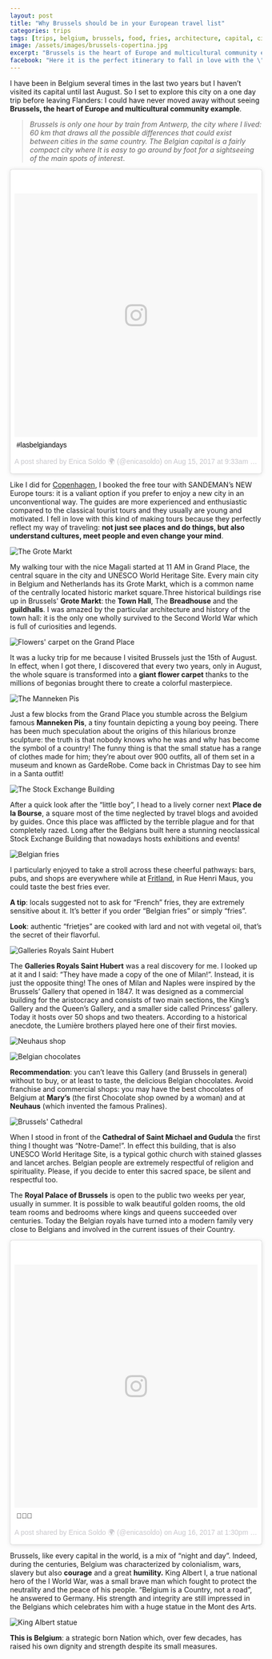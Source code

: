 ```yaml
---
layout: post
title: "Why Brussels should be in your European travel list"
categories: trips
tags: [trips, belgium, brussels, food, fries, architecture, capital, city, travels, onefdaytrip]
image: /assets/images/brussels-copertina.jpg
excerpt: "Brussels is the heart of Europe and multicultural community example. By strolling around its you'll learn how the Belgian capital is much more than chocolates and beers."
facebook: "Here it is the perfect itinerary to fall in love with the \"European capital\""
---
```


I have been in Belgium several times in the last two years but I haven’t visited its capital until last August. So I set to explore this city on a one day trip before leaving Flanders: I could have never moved away without seeing **Brussels, the heart of Europe and multicultural community example**.

>_Brussels is only one hour by train from Antwerp, the city where I lived: 60 km that draws all the possible differences that could exist between cities in the same country. The Belgian capital is a fairly compact city where It is easy to go around by foot for a sightseeing of the main spots of interest_.

<blockquote class="instagram-media" data-instgrm-captioned data-instgrm-version="7" style=" background:#FFF; border:0; border-radius:3px; box-shadow:0 0 1px 0 rgba(0,0,0,0.5),0 1px 10px 0 rgba(0,0,0,0.15); margin: 1px; max-width:658px; padding:0; width:99.375%; width:-webkit-calc(100% - 2px); width:calc(100% - 2px);"><div style="padding:8px;"> <div style=" background:#F8F8F8; line-height:0; margin-top:40px; padding:50.0% 0; text-align:center; width:100%;"> <div style=" background:url(data:image/png;base64,iVBORw0KGgoAAAANSUhEUgAAACwAAAAsCAMAAAApWqozAAAABGdBTUEAALGPC/xhBQAAAAFzUkdCAK7OHOkAAAAMUExURczMzPf399fX1+bm5mzY9AMAAADiSURBVDjLvZXbEsMgCES5/P8/t9FuRVCRmU73JWlzosgSIIZURCjo/ad+EQJJB4Hv8BFt+IDpQoCx1wjOSBFhh2XssxEIYn3ulI/6MNReE07UIWJEv8UEOWDS88LY97kqyTliJKKtuYBbruAyVh5wOHiXmpi5we58Ek028czwyuQdLKPG1Bkb4NnM+VeAnfHqn1k4+GPT6uGQcvu2h2OVuIf/gWUFyy8OWEpdyZSa3aVCqpVoVvzZZ2VTnn2wU8qzVjDDetO90GSy9mVLqtgYSy231MxrY6I2gGqjrTY0L8fxCxfCBbhWrsYYAAAAAElFTkSuQmCC); display:block; height:44px; margin:0 auto -44px; position:relative; top:-22px; width:44px;"></div></div> <p style=" margin:8px 0 0 0; padding:0 4px;"> <a href="https://www.instagram.com/p/BX0kDQMDPBw/" style=" color:#000; font-family:Arial,sans-serif; font-size:14px; font-style:normal; font-weight:normal; line-height:17px; text-decoration:none; word-wrap:break-word;" target="_blank">#lasbelgiandays</a></p> <p style=" color:#c9c8cd; font-family:Arial,sans-serif; font-size:14px; line-height:17px; margin-bottom:0; margin-top:8px; overflow:hidden; padding:8px 0 7px; text-align:center; text-overflow:ellipsis; white-space:nowrap;">A post shared by Enica Soldo 🌍 (@enicasoldo) on <time style=" font-family:Arial,sans-serif; font-size:14px; line-height:17px;" datetime="2017-08-15T16:33:50+00:00">Aug 15, 2017 at 9:33am PDT</time></p></div></blockquote> <script async defer src="//platform.instagram.com/en_US/embeds.js"></script>

Like I did for [Copenhagen](http://allthesmalltrips.life/trips/2017/07/19/3-perfect-days-Copenhagen.html), I booked the free tour with SANDEMAN’s NEW Europe tours: it is a valiant option if you prefer to enjoy a new city in an unconventional way.  The guides are more experienced and enthusiastic compared to the classical tourist tours and they usually are young and motivated. I fell in love with this kind of making tours because they perfectly reflect my way of traveling: **not just see places and do things, but also understand cultures, meet people and even change your mind**.

![The Grote Markt](/assets/images/the-grote-markt.jpg)

My walking tour with the nice Magali started at 11 AM in Grand Place,  the central square in the city and UNESCO World Heritage Site. Every main city in Belgium and Netherlands has its Grote Markt, which is a common name of the centrally located historic market square.Three historical buildings rise up in Brussels' **Grote Markt**: the **Town Hall**, The **Breadhouse** and the **guildhalls**. I was amazed by the particular architecture and history of the town hall: it is the only one wholly survived to the Second World War which is full of curiosities and legends.

![Flowers' carpet on the Grand Place](/assets/images/brussels-flowers.jpg)

It was a lucky trip for me because I visited Brussels just the 15th of August. In effect, when I got there, I discovered that every two years, only in August, the whole square is transformed into a **giant flower carpet** thanks to the millions of begonias brought there to create a colorful masterpiece.

![The Manneken Pis](/assets/images/manneken-pis.jpg)

Just a few blocks from the Grand Place you stumble across the Belgium famous **Manneken Pis**,   a tiny fountain depicting a young boy peeing. There has been much speculation about the origins of this hilarious bronze sculpture: the truth is that nobody knows who he was and why has become the symbol of a country! The funny thing is that the small statue has a range of clothes made for him; they’re about over 900 outfits, all of them set in a museum and known as GardeRobe. Come back in Christmas Day to see him in a Santa outfit!

![The Stock Exchange Building](/assets/images/place-de-la-bourse.jpg)

After a quick look after the “little boy”, I head to a lively corner next **Place de la Bourse**, a square most of the time neglected by travel blogs and avoided by guides. Once this place was afflicted by the terrible plague and for that completely razed. Long after the Belgians built here a stunning neoclassical Stock Exchange Building that nowadays hosts exhibitions and events!

![Belgian fries](/assets/images/belgian-fries.jpg)

I particularly enjoyed to take a stroll across these cheerful pathways: bars, pubs, and shops are everywhere while at [Fritland](http://www.fritlandbrussels.be/acceuil), in Rue Henri Maus, you could taste the best fries ever.

**A tip**: locals suggested not to ask for “French” fries, they are extremely sensitive about it. It’s better if you order “Belgian fries” or simply “fries”.

**Look**: authentic “frietjes” are cooked with lard and not with vegetal oil, that’s the secret of their flavorful.

![Galleries Royals Saint Hubert](/assets/images/galeries-royale-saint-hubert.jpg)


The **Galleries Royals Saint Hubert** was a real discovery for me. I looked up at it and I said: “They have made a copy of the one of Milan!”. Instead, it is just the opposite thing! The ones of Milan and Naples were inspired by the Brussels’ Gallery that opened in 1847.  It was designed as a commercial building for the aristocracy and consists of two main sections, the King’s Gallery and the Queen’s Gallery, and a smaller side called Princess’ gallery.
Today it hosts over 50 shops and two theaters. According to a historical anecdote, the Lumière brothers played here one of their first movies.

![Neuhaus shop](/assets/images/belgian-chocolates.jpg)

![Belgian chocolates](/assets/images/belgian-pralines)



**Recommendation**: you can’t leave this Gallery (and Brussels in general) without to buy, or at least to taste, the delicious Belgian chocolates. Avoid franchise and commercial shops: you may have the best chocolates of Belgium at **Mary’s** (the first Chocolate shop owned by a woman) and at **Neuhaus** (which invented the famous Pralines).

![Brussels' Cathedral](/assets/images/brussels-cathedral.jpg)

When I stood in front of the **Cathedral of Saint Michael and Gudula** the first thing I thought was “Notre-Dame!”. In effect this building, that is also UNESCO World Heritage Site, is a typical gothic church with stained glasses and lancet arches. Belgian people are extremely respectful of religion and spirituality. Please, if you decide to enter this sacred space, be silent and respectful too.

The **Royal Palace of Brussels** is open to the public two weeks per year, usually in summer. It is possible to walk beautiful golden rooms, the old team rooms and  bedrooms where kings and queens succeeded over centuries. Today the Belgian royals have turned into a modern family very close to Belgians and involved in the current issues of their Country.
<blockquote class="instagram-media" data-instgrm-captioned data-instgrm-version="7" style=" background:#FFF; border:0; border-radius:3px; box-shadow:0 0 1px 0 rgba(0,0,0,0.5),0 1px 10px 0 rgba(0,0,0,0.15); margin: 1px; max-width:658px; padding:0; width:99.375%; width:-webkit-calc(100% - 2px); width:calc(100% - 2px);"><div style="padding:8px;"> <div style=" background:#F8F8F8; line-height:0; margin-top:40px; padding:50.0% 0; text-align:center; width:100%;"> <div style=" background:url(data:image/png;base64,iVBORw0KGgoAAAANSUhEUgAAACwAAAAsCAMAAAApWqozAAAABGdBTUEAALGPC/xhBQAAAAFzUkdCAK7OHOkAAAAMUExURczMzPf399fX1+bm5mzY9AMAAADiSURBVDjLvZXbEsMgCES5/P8/t9FuRVCRmU73JWlzosgSIIZURCjo/ad+EQJJB4Hv8BFt+IDpQoCx1wjOSBFhh2XssxEIYn3ulI/6MNReE07UIWJEv8UEOWDS88LY97kqyTliJKKtuYBbruAyVh5wOHiXmpi5we58Ek028czwyuQdLKPG1Bkb4NnM+VeAnfHqn1k4+GPT6uGQcvu2h2OVuIf/gWUFyy8OWEpdyZSa3aVCqpVoVvzZZ2VTnn2wU8qzVjDDetO90GSy9mVLqtgYSy231MxrY6I2gGqjrTY0L8fxCxfCBbhWrsYYAAAAAElFTkSuQmCC); display:block; height:44px; margin:0 auto -44px; position:relative; top:-22px; width:44px;"></div></div> <p style=" margin:8px 0 0 0; padding:0 4px;"> <a href="https://www.instagram.com/p/BX3j6kPDvD7/" style=" color:#000; font-family:Arial,sans-serif; font-size:14px; font-style:normal; font-weight:normal; line-height:17px; text-decoration:none; word-wrap:break-word;" target="_blank">👑👑🏰</a></p> <p style=" color:#c9c8cd; font-family:Arial,sans-serif; font-size:14px; line-height:17px; margin-bottom:0; margin-top:8px; overflow:hidden; padding:8px 0 7px; text-align:center; text-overflow:ellipsis; white-space:nowrap;">A post shared by Enica Soldo 🌍 (@enicasoldo) on <time style=" font-family:Arial,sans-serif; font-size:14px; line-height:17px;" datetime="2017-08-16T20:30:22+00:00">Aug 16, 2017 at 1:30pm PDT</time></p></div></blockquote> <script async defer src="//platform.instagram.com/en_US/embeds.js"></script>


Brussels, like every capital in the world, is a mix of “night and day”. Indeed, during the centuries, Belgium was characterized by colonialism, wars, slavery but also **courage** and a great **humility.** King Albert I, a true national hero of the I World War, was a small brave man which fought to protect the neutrality and the peace of his people. “Belgium is a Country, not a road”, he answered to Germany. His strength and integrity are still impressed in the Belgians which celebrates him with a huge statue in the Mont des Arts.

![King Albert statue](/assets/images/king-albert-statue.jpg)



**This is Belgium**: a strategic born Nation which, over few decades, has raised his own dignity and strength despite its small measures.
